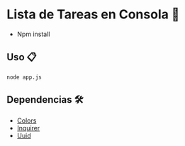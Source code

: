# Lista de Tareas en Consola 🔧
* Npm install 
## Uso 📋

```
node app.js 
```

## Dependencias 🛠️


* [Colors](https://www.npmjs.com/package/colors)
* [Inquirer](https://www.npmjs.com/package/inquirer)
* [Uuid](https://www.npmjs.com/package/uuid)